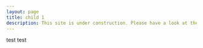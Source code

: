 ```yaml
---
layout: page
title: child 1
description: This site is under construction. Please have a look at the other projects and tune in later again.
---
```


test test